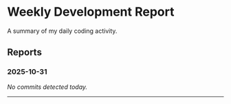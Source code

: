 # Weekly Development Report

A summary of my daily coding activity.

## Reports

### 2025-10-31

_No commits detected today._

---
